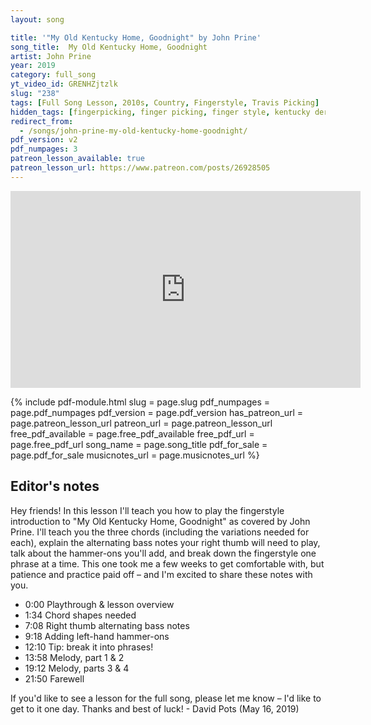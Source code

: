 ```yaml
---
layout: song

title: '"My Old Kentucky Home, Goodnight" by John Prine'
song_title:  My Old Kentucky Home, Goodnight
artist: John Prine
year: 2019
category: full_song
yt_video_id: GRENHZjtzlk
slug: "238"
tags: [Full Song Lesson, 2010s, Country, Fingerstyle, Travis Picking]
hidden_tags: [fingerpicking, finger picking, finger style, kentucky derby, horse race, triple crown]
redirect_from:
  - /songs/john-prine-my-old-kentucky-home-goodnight/
pdf_version: v2
pdf_numpages: 3
patreon_lesson_available: true
patreon_lesson_url: https://www.patreon.com/posts/26928505
---
```


<iframe width="560" height="315" src="https://www.youtube.com/embed/GRENHZjtzlk?showinfo=0" frameborder="0" allowfullscreen></iframe>


{% include pdf-module.html slug = page.slug pdf_numpages = page.pdf_numpages pdf_version = page.pdf_version has_patreon_url = page.patreon_lesson_url patreon_url = page.patreon_lesson_url free_pdf_available = page.free_pdf_available free_pdf_url = page.free_pdf_url song_name = page.song_title pdf_for_sale = page.pdf_for_sale musicnotes_url = page.musicnotes_url %}


## Editor's notes

Hey friends! In this lesson I'll teach you how to play the fingerstyle introduction to "My Old Kentucky Home, Goodnight" as covered by John Prine. I'll teach you the three chords (including the variations needed for each), explain the alternating bass notes your right thumb will need to play, talk about the hammer-ons you'll add, and break down the fingerstyle one phrase at a time. This one took me a few weeks to get comfortable with, but patience and practice paid off – and I'm excited to share these notes with you.

- 0:00 Playthrough & lesson overview
- 1:34 Chord shapes needed
- 7:08 Right thumb alternating bass notes
- 9:18 Adding left-hand hammer-ons
- 12:10 Tip: break it into phrases!
- 13:58 Melody, part 1 & 2
- 19:12 Melody, parts 3 & 4
- 21:50 Farewell

If you'd like to see a lesson for the full song, please let me know – I'd like to get to it one day. Thanks and best of luck! - David Pots (May 16, 2019)
